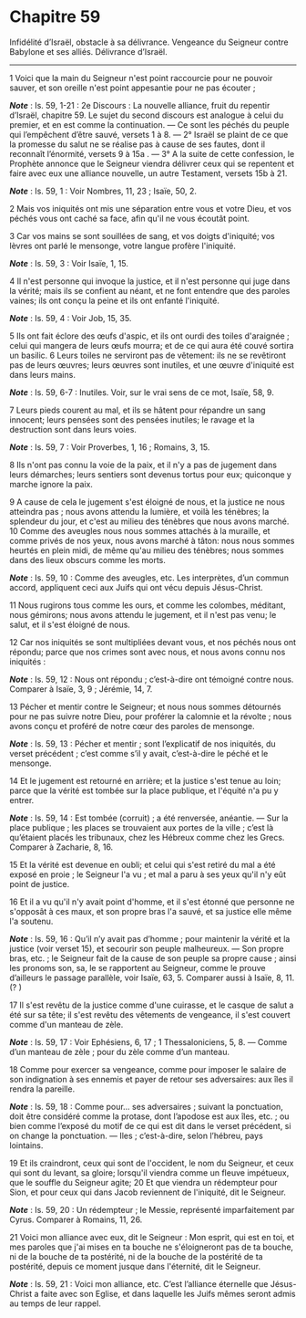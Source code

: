 # Chapitre 59

Infidélité d’Israël, obstacle à sa délivrance.
Vengeance du Seigneur contre Babylone et ses alliés.
Délivrance d’Israël.

***

1 Voici que la main du Seigneur n'est point raccourcie pour ne pouvoir sauver, et son oreille n'est point appesantie pour ne pas écouter ;

***Note*** :  Is. 59, 1-21 : 2e Discours : La nouvelle alliance, fruit du repentir d’Israël, chapitre 59. Le sujet du second discours est analogue à celui du premier, et en est comme la continuation. ― Ce sont les péchés du peuple qui l’empêchent d’être sauvé, versets 1 à 8. ― 2° Israël se plaint de ce que la promesse du salut ne se réalise pas à cause de ses fautes, dont il reconnaît l’énormité, versets 9 à 15a . ― 3° A la suite de cette confession, le Prophète annonce que le Seigneur viendra délivrer ceux qui se repentent et faire avec eux une alliance nouvelle, un autre Testament, versets 15b à 21.

***Note*** :  Is. 59, 1 : Voir Nombres, 11, 23 ; Isaïe, 50, 2.

2 Mais vos iniquités ont mis une séparation entre vous et votre Dieu, et vos péchés vous ont caché sa face, afin qu'il ne vous écoutât point.


3 Car vos mains se sont souillées de sang, et vos doigts d'iniquité; vos lèvres ont parlé le mensonge, votre langue profère l'iniquité.

***Note*** :  Is. 59, 3 : Voir Isaïe, 1, 15.

4 Il n'est personne qui invoque la justice, et il n'est personne qui juge dans la vérité; mais ils se confient au néant, et ne font entendre que des paroles vaines; ils ont conçu la peine et ils ont enfanté l'iniquité.

***Note*** :  Is. 59, 4 : Voir Job, 15, 35.


5 Ils ont fait éclore des œufs d'aspic, et ils ont ourdi des toiles d'araignée ; celui qui mangera de leurs œufs mourra; et de ce qui aura été couvé sortira un basilic. 6 Leurs toiles ne serviront pas de vêtement: ils ne se revêtiront pas de leurs œuvres; leurs œuvres sont inutiles, et une œuvre d'iniquité est dans leurs mains.

***Note*** :  Is. 59, 6-7 : Inutiles. Voir, sur le vrai sens de ce mot, Isaïe, 58, 9.


7 Leurs pieds courent au mal, et ils se hâtent pour répandre un sang innocent; leurs pensées sont des pensées inutiles; le ravage et la destruction sont dans leurs voies.

***Note*** :  Is. 59, 7 : Voir Proverbes, 1, 16 ; Romains, 3, 15.

8 Ils n'ont pas connu la voie de la paix, et il n'y a pas de jugement dans leurs démarches; leurs sentiers sont devenus tortus pour eux; quiconque y marche ignore la paix.


9 A cause de cela le jugement s'est éloigné de nous, et la justice ne nous atteindra pas ; nous avons attendu la lumière, et voilà les ténèbres; la splendeur du jour, et c'est au milieu des ténèbres que nous avons marché. 10 Comme des aveugles nous nous sommes attachés à la muraille, et comme privés de nos yeux, nous avons marché à tâton: nous nous sommes heurtés en plein midi, de même qu'au milieu des ténèbres; nous sommes dans des lieux obscurs comme les morts.

***Note*** :  Is. 59, 10 : Comme des aveugles, etc. Les interprètes, d’un commun accord, appliquent ceci aux Juifs qui ont vécu depuis Jésus-Christ.

11 Nous rugirons tous comme les ours, et comme les colombes, méditant, nous gémirons; nous avons attendu le jugement, et il n'est pas venu; le salut, et il s'est éloigné de nous.


12 Car nos iniquités se sont multipliées devant vous, et nos péchés nous ont répondu; parce que nos crimes sont avec nous, et nous avons connu nos iniquités :

***Note*** :  Is. 59, 12 : Nous ont répondu ; c’est-à-dire ont témoigné contre nous. Comparer à Isaïe, 3, 9 ; Jérémie, 14, 7.

13 Pécher et mentir contre le Seigneur; et nous nous sommes détournés pour ne pas suivre notre Dieu, pour proférer la calomnie et la révolte ; nous avons conçu et proféré de notre cœur des paroles de mensonge.

***Note*** :  Is. 59, 13 : Pécher et mentir ; sont l’explicatif de nos iniquités, du verset précédent ; c’est comme s’il y avait, c’est-à-dire le péché et le mensonge.

14 Et le jugement est retourné en arrière; et la justice s'est tenue au loin; parce que la vérité est tombée sur la place publique, et l'équité n'a pu y entrer.

***Note*** :  Is. 59, 14 : Est tombée (corruit) ; a été renversée, anéantie. ― Sur la place publique ; les places se trouvaient aux portes de la ville ; c’est là qu’étaient placés les tribunaux, chez les Hébreux comme chez les Grecs. Comparer à Zacharie, 8, 16.

15 Et la vérité est devenue en oubli; et celui qui s'est retiré du mal a été exposé en proie ; le Seigneur l'a vu ; et mal a paru à ses yeux qu'il n'y eût point de justice.


16 Et il a vu qu'il n'y avait point d'homme, et il s'est étonné que personne ne s'opposât à ces maux, et son propre bras l'a sauvé, et sa justice elle même l'a soutenu.

***Note*** :  Is. 59, 16 : Qu’il n’y avait pas d’homme ; pour maintenir la vérité et la justice (voir verset 15), et secourir son peuple malheureux. ― Son propre bras, etc. ; le Seigneur fait de la cause de son peuple sa propre cause ; ainsi les pronoms son, sa, le se rapportent au Seigneur, comme le prouve d’ailleurs le passage parallèle, voir Isaïe, 63, 5. Comparer aussi à Isaïe, 8, 11. (? )

17 Il s'est revêtu de la justice comme d'une cuirasse, et le casque de salut a été sur sa tête; il s'est revêtu des vêtements de vengeance, il s'est couvert comme d'un manteau de zèle.

***Note*** :  Is. 59, 17 : Voir Ephésiens, 6, 17 ; 1 Thessaloniciens, 5, 8. ― Comme d’un manteau de zèle ; pour du zèle comme d’un manteau.

18 Comme pour exercer sa vengeance, comme pour imposer le salaire de son indignation à ses ennemis et payer de retour ses adversaires: aux îles il rendra la pareille.

***Note*** :  Is. 59, 18 : Comme pour… ses adversaires ; suivant la ponctuation, doit être considéré comme la protase, dont l’apodose est aux îles, etc. ; ou bien comme l’exposé du motif de ce qui est dit dans le verset précédent, si on change la ponctuation. ― Iles ; c’est-à-dire, selon l’hébreu, pays lointains.


19 Et ils craindront, ceux qui sont de l'occident, le nom du Seigneur, et ceux qui sont du levant, sa gloire; lorsqu'il viendra comme un fleuve impétueux, que le souffle du Seigneur agite; 20 Et que viendra un rédempteur pour Sion, et pour ceux qui dans Jacob reviennent de l'iniquité, dit le Seigneur.

***Note*** :  Is. 59, 20 : Un rédempteur ; le Messie, représenté imparfaitement par Cyrus. Comparer à Romains, 11, 26.


21 Voici mon alliance avec eux, dit le Seigneur : Mon esprit, qui est en toi, et mes paroles que j'ai mises en ta bouche ne s'éloigneront pas de ta bouche, ni de la bouche de ta postérité, ni de la bouche de la postérité de ta postérité, depuis ce moment jusque dans l'éternité, dit le Seigneur.

***Note*** :  Is. 59, 21 : Voici mon alliance, etc. C’est l’alliance éternelle que Jésus-Christ a faite avec son Eglise, et dans laquelle les Juifs mêmes seront admis au temps de leur rappel.

